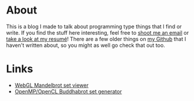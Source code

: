 About
=====

This is a blog I made to talk about programming type things that I find or write. If you find the stuff here interesting, feel free to [shoot me an email](smwalto2@illinois.edu) or [take a look at my resumé](/assets/resume.pdf)! There are a few older things on [my Github](https://github.com/shawnwalton) that I haven't written about, so you might as well go check that out too.

Links
=====
* [WebGL Mandelbrot set viewer](https://shawnwalton.github.io/WGL-fractal/)
* [OpenMP/OpenCL Buddhabrot set generator](https://github.com/shawnwalton/Pbrot/)